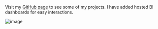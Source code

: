 Visit my [GitHub page](https://github.com/osoisi/osoisi.github.io/tree/main) to see some of my projects. I have added hosted BI dashboards for easy interactions.

![image](https://github.com/osoisi/osoisi.github.io/assets/42849017/0512fc6b-3188-468e-89da-0a1569f130cb)
